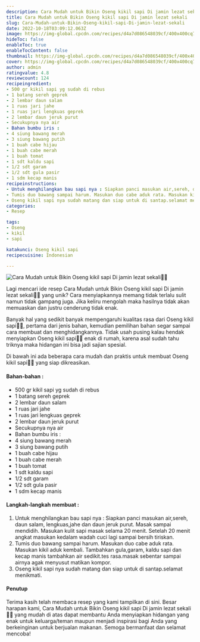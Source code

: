 ```yaml
---
description: Cara Mudah untuk Bikin Oseng kikil sapi Di jamin lezat sekali"
title: Cara Mudah untuk Bikin Oseng kikil sapi Di jamin lezat sekali
slug: Cara-Mudah-untuk-Bikin-Oseng-kikil-sapi-Di-jamin-lezat-sekali
date: 2022-10-18T03:09:12.063Z
image: https://img-global.cpcdn.com/recipes/d4a7d086548039cf/400x400cq70/photo.jpg
hideToc: false
enableToc: true
enableTocContent: false
thumbnail: https://img-global.cpcdn.com/recipes/d4a7d086548039cf/400x400cq70/photo.jpg
cover: https://img-global.cpcdn.com/recipes/d4a7d086548039cf/400x400cq70/photo.jpg
author: admin
ratingvalue: 4.8
reviewcount: 124
recipeingredient:
- 500 gr kikil sapi yg sudah di rebus
- 1 batang sereh geprek
- 2 lembar daun salam
- 1 ruas jari jahe
- 1 ruas jari lengkuas geprek
- 2 lembar daun jeruk purut
- Secukupnya nya air
- Bahan bumbu iris :
- 4 siung bawang merah
- 3 siung bawang putih
- 1 buah cabe hijau
- 1 buah cabe merah
- 1 buah tomat
- 1 sdt kaldu sapi
- 1/2 sdt garam
- 1/2 sdt gula pasir
- 1 sdm kecap manis
recipeinstructions:
- Untuk menghilangkan bau sapi nya : Siapkan panci masukan air,sereh, daun salam, lengkuas,jahe dan daun jeruk purut. Masak sampai mendidih. Masukan kulit sapi masak selama 20 menit. Setelah 20 menit angkat masukan kedalam wadah cuci lagi sampai bersih tiriskan.
- Tumis duo bawang sampai harum. Masukan duo cabe aduk rata. Masukan kikil aduk kembali. Tambahkan gula,garam, kaldu sapi dan kecap manis tambahkan air sedikit.tes rasa.masak sebentar sampai airnya agak menyusut matikan kompor.
- Oseng kikil sapi nya sudah matang dan siap untuk di santap.selamat menikmati.
categories:
- Resep

tags:
- Oseng
- kikil
- sapi

katakunci: Oseng kikil sapi
recipecuisine: Indonesian

---
```


![Cara Mudah untuk Bikin Oseng kikil sapi Di jamin lezat sekali👩‍🍳](https://img-global.cpcdn.com/recipes/d4a7d086548039cf/400x400cq70/photo.jpg)

Lagi mencari ide resep Cara Mudah untuk Bikin Oseng kikil sapi Di jamin lezat sekali👩‍🍳 yang unik? Cara menyiapkannya memang tidak terlalu sulit namun tidak gampang juga. Jika keliru mengolah maka hasilnya tidak akan memuaskan dan justru cenderung tidak enak.

Banyak hal yang sedikit banyak mempengaruhi kualitas rasa dari Oseng kikil sapi👩‍🍳, pertama dari jenis bahan, kemudian pemilihan bahan segar sampai cara membuat dan menghidangkannya. Tidak usah pusing kalau hendak menyiapkan Oseng kikil sapi👩‍🍳 enak di rumah, karena asal sudah tahu triknya maka hidangan ini bisa jadi sajian spesial.

Di bawah ini ada beberapa cara mudah dan praktis untuk membuat Oseng kikil sapi👩‍🍳 yang siap dikreasikan.

<!--inarticleads1-->

#### Bahan-bahan :

- 500 gr kikil sapi yg sudah di rebus
- 1 batang sereh geprek
- 2 lembar daun salam
- 1 ruas jari jahe
- 1 ruas jari lengkuas geprek
- 2 lembar daun jeruk purut
- Secukupnya nya air
- Bahan bumbu iris :
- 4 siung bawang merah
- 3 siung bawang putih
- 1 buah cabe hijau
- 1 buah cabe merah
- 1 buah tomat
- 1 sdt kaldu sapi
- 1/2 sdt garam
- 1/2 sdt gula pasir
- 1 sdm kecap manis

<!--inarticleads2-->

#### Langkah-langkah membuat :

1. Untuk menghilangkan bau sapi nya : Siapkan panci masukan air,sereh, daun salam, lengkuas,jahe dan daun jeruk purut. Masak sampai mendidih. Masukan kulit sapi masak selama 20 menit. Setelah 20 menit angkat masukan kedalam wadah cuci lagi sampai bersih tiriskan.
1. Tumis duo bawang sampai harum. Masukan duo cabe aduk rata. Masukan kikil aduk kembali. Tambahkan gula,garam, kaldu sapi dan kecap manis tambahkan air sedikit.tes rasa.masak sebentar sampai airnya agak menyusut matikan kompor.
1. Oseng kikil sapi nya sudah matang dan siap untuk di santap.selamat menikmati.

#### Penutup

Terima kasih telah membaca resep yang kami tampilkan di sini. Besar harapan kami, Cara Mudah untuk Bikin Oseng kikil sapi Di jamin lezat sekali👩‍🍳 yang mudah di atas dapat membantu Anda menyiapkan hidangan yang enak untuk keluarga/teman maupun menjadi inspirasi bagi Anda yang berkeinginan untuk berjualan makanan. Semoga bermanfaat dan selamat mencoba!